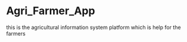 # Agri_Farmer_App
this is the agricultural information system platform which is help for the farmers
